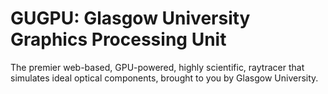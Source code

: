# GUGPU: Glasgow University Graphics Processing Unit
The premier web-based, GPU-powered, highly scientific, raytracer that simulates ideal optical components, brought to you by Glasgow University.
